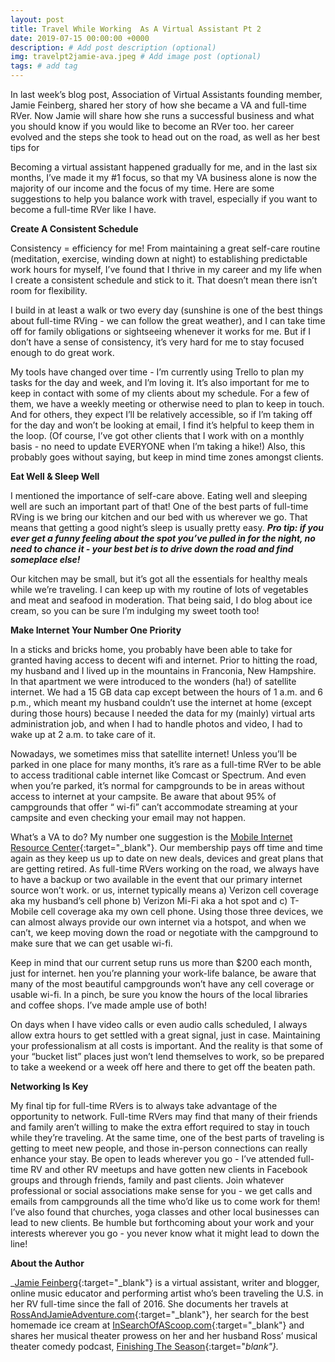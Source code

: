 ```yaml
---
layout: post
title: Travel While Working  As A Virtual Assistant Pt 2
date: 2019-07-15 00:00:00 +0000
description: # Add post description (optional)
img: travelpt2jamie-ava.jpeg # Add image post (optional)
tags: # add tag
---
```


In last week’s blog post, Association of Virtual Assistants founding member, Jamie Feinberg, shared her story of how she became a VA and full-time RVer. Now Jamie will share how she runs a successful business and what you should know if you would like to become an RVer too. her career evolved and the steps she took to head out on the road, as well as her best tips for


Becoming a virtual assistant happened gradually for me, and in the last six months, I’ve made it my #1 focus, so that my VA business alone is now the majority of our income and the focus of my time. Here are some suggestions to help you balance work with travel, especially if you want to become a full-time RVer like I have.

__Create A Consistent Schedule__

Consistency = efficiency for me! From maintaining a great self-care routine (meditation, exercise, winding down at night) to establishing predictable work hours for myself, I’ve found that I thrive in my career and my life when I create a consistent schedule and stick to it. That doesn’t mean there isn’t room for flexibility.

I build in at least a walk or two every day (sunshine is one of the best things about full-time RVing - we can follow the great weather), and I can take time off for family obligations or sightseeing whenever it works for me. But if I don’t have a sense of consistency, it’s very hard for me to stay focused enough to do great work.

My tools have changed over time - I’m currently using Trello to plan my tasks for the day and week, and I’m loving it. It’s also important for me to keep in contact with some of my clients about my schedule. For a few of them, we have a weekly meeting or otherwise need to plan to keep in touch. And for others, they expect I’ll be relatively accessible, so if I’m taking off for the day and won’t be looking at email, I find it’s helpful to keep them in the loop. (Of course, I’ve got other clients that I work with on a monthly basis - no need to update EVERYONE when I’m taking a hike!) Also, this probably goes without saying, but keep in mind time zones amongst clients.

__Eat Well & Sleep Well__

I mentioned the importance of self-care above. Eating well and sleeping well are such an important part of that! One of the best parts of full-time RVing is we bring our kitchen and our bed with us wherever we go. That means that getting a good night’s sleep is usually pretty easy. ___Pro tip: if you ever get a funny feeling about the spot you’ve pulled in for the night, no need to chance it - your best bet is to drive down the road and find someplace else!___

Our kitchen may be small, but it’s got all the essentials for healthy meals while we’re traveling. I can keep up with my routine of lots of vegetables and meat and seafood in moderation. That being said, I do blog about ice cream, so you can be sure I’m indulging my sweet tooth too!

__Make Internet Your Number One Priority__

In a sticks and bricks home, you probably have been able to take for granted having access to decent wifi and internet. Prior to hitting the road, my husband and I lived up in the mountains in Franconia, New Hampshire. In that apartment we were introduced to the wonders (ha!) of satellite internet. We had a 15 GB data cap except between the hours of 1 a.m. and 6 p.m., which meant my husband couldn’t use the internet at home (except during those hours) because I needed the data for my (mainly) virtual arts administration job, and when I had to handle photos and video, I had to wake up at 2 a.m. to take care of it.

Nowadays, we sometimes miss that satellite internet! Unless you’ll be parked in one place for many months, it’s rare as a full-time RVer to be able to access traditional cable internet like Comcast or Spectrum. And even when you’re parked, it’s normal for campgrounds to be in areas without access to internet at your campsite. Be aware that about 95% of campgrounds that offer “ wi-fi” can’t accommodate streaming at your campsite and even checking your email may not happen.

What’s a VA to do? My number one suggestion is the [Mobile Internet Resource Center](https://www.rvmobileinternet.com/){:target="_blank"}. Our membership pays off time and time again as they keep us up to date on new deals, devices and great plans that are getting retired. As full-time RVers working on the road, we always have to have a backup or two available in the event that our primary internet source won’t work.
or us, internet typically means a) Verizon cell coverage aka my husband’s cell phone b) Verizon Mi-Fi aka a hot spot and c) T-Mobile cell coverage aka my own cell phone. Using those three devices, we can almost always provide our own internet via a hotspot, and when we can’t, we keep moving down the road or negotiate with the campground to make sure that we can get usable wi-fi.

Keep in mind that our current setup runs us more than $200 each month, just for internet. hen you’re planning your work-life balance, be aware that many of the most beautiful campgrounds won’t have any cell coverage or usable wi-fi. In a pinch, be sure you know the hours of the local libraries and coffee shops. I’ve made ample use of both!

On days when I have video calls or even audio calls scheduled, I always allow extra hours to get settled with a great signal, just in case. Maintaining your professionalism at all costs is important. And the reality is that some of your “bucket list” places just won’t lend themselves to work, so be prepared to take a weekend or a week off here and there to get off the beaten path.

__Networking Is Key__

My final tip for full-time RVers is to always take advantage of the opportunity to network. Full-time RVers may find that many of their friends and family aren’t willing to make the extra effort required to stay in touch while they’re traveling. At the same time, one of the best parts of traveling is getting to meet new people, and those in-person connections can really enhance your stay. Be open to leads wherever you go - I’ve attended full-time RV and other RV meetups and have gotten new clients in Facebook groups and through friends, family and past clients. Join whatever professional or social associations make sense for you - we get calls and emails from campgrounds all the time who’d like us to come work for them! I’ve also found that churches, yoga classes and other local businesses can lead to new clients. Be humble but forthcoming about your work and your interests wherever you go - you never know what it might lead to down the line!

__About the Author__

_[Jamie Feinberg](https://www.linkedin.com/in/jamiefeinberg/){:target="_blank"} is a virtual assistant, writer and blogger, online music educator and performing artist who’s been traveling the U.S. in her RV full-time since the fall of 2016. She documents her travels at [RossAndJamieAdventure.com](http://www.RossAndJamieAdventure.com){:target="_blank"}, her search for the best homemade ice cream at [InSearchOfAScoop.com](http://www.InSearchOfAScoop.com){:target="_blank"} and shares her musical theater prowess on her and her husband Ross’ musical theater comedy podcast, [Finishing The Season](https://finishingtheseason.podbean.com/){:target="_blank"}._
